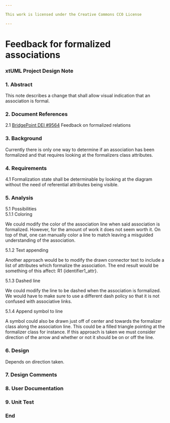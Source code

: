 ```yaml
---

This work is licensed under the Creative Commons CC0 License

---
```


# Feedback for formalized associations  
### xtUML Project Design Note

### 1. Abstract

This note describes a change that shall allow visual indication that an association is formal.  

### 2. Document References

<a id="2.1"></a>2.1 [BridgePoint DEI #9564](https://support.onefact.net/issues/9564) Feedback on formalized relations    

### 3. Background

Currently there is only one way to determine if an association has been formalized and that requires looking at the formalizers class attributes.  

### 4. Requirements

4.1 Formalization state shall be determinable by looking at the diagram without the need of referential attributes being visible.    

### 5. Analysis

5.1 Possibilities  
5.1.1 Coloring  

We could modify the color of the association line when said association is formalized.  However, for the amount of work it does not seem worth it.  On top of that, one can manually color a line to match leaving a misguided understanding of the association.  

5.1.2 Text appending  

Another approach would be to modify the drawn connector text to include a list of attributes which formalize the association.  The end result would be something of this affect: R1 {identifier1_attr}.  

5.1.3 Dashed line  

We could modify the line to be dashed when the association is formalized.  We would have to make sure to use a different dash policy so that it is not confused with associative links.  

5.1.4 Append symbol to line  

A symbol could also be drawn just off of center and towards the formalizer class along the association line.  This could be a filled triangle pointing at the formalizer class for instance.  If this approach is taken we must consider direction of the arrow and whether or not it should be on or off the line.  

### 6. Design

Depends on direction taken.  

### 7. Design Comments


### 8. User Documentation


### 9. Unit Test


### End
